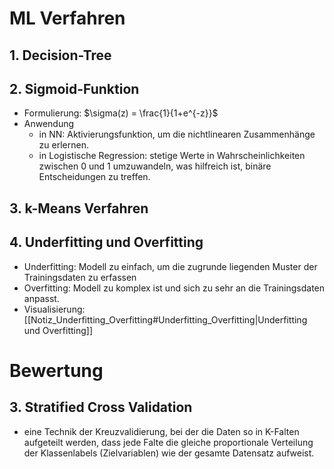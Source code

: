# ML Verfahren 
## 1. Decision-Tree 

## 2. Sigmoid-Funktion 
- Formulierung: $\sigma(z) = \frac{1}{1+e^{-z}}$ 
- Anwendung 
	- in NN: Aktivierungsfunktion, um die nichtlinearen Zusammenhänge zu erlernen. 
	- in Logistische Regression: stetige Werte in Wahrscheinlichkeiten zwischen 0 und 1 umzuwandeln, was hilfreich ist, binäre Entscheidungen zu treffen. 

## 3. k-Means Verfahren 

## 4. Underfitting und Overfitting 
- Underfitting: Modell zu einfach, um die zugrunde liegenden Muster der Trainingsdaten zu erfassen 
- Overfitting: Modell zu komplex ist und sich zu sehr an die Trainingsdaten anpasst. 
- Visualisierung: [[Notiz_Underfitting_Overfitting#Underfitting_Overfitting|Underfitting und Overfitting]] 


# Bewertung 
## 3. Stratified Cross Validation 
- eine Technik der Kreuzvalidierung, bei der die Daten so in K-Falten aufgeteilt werden, dass jede Falte die gleiche proportionale Verteilung der Klassenlabels (Zielvariablen) wie der gesamte Datensatz aufweist. 
